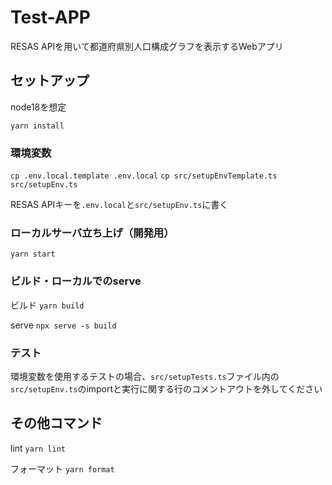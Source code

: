 # Test-APP

RESAS APIを用いて都道府県別人口構成グラフを表示するWebアプリ

## セットアップ

node18を想定

```yarn install```

### 環境変数

```cp .env.local.template .env.local```
```cp src/setupEnvTemplate.ts src/setupEnv.ts```

RESAS APIキーを`.env.local`と`src/setupEnv.ts`に書く

### ローカルサーバ立ち上げ（開発用）

```yarn start```

### ビルド・ローカルでのserve

ビルド
```yarn build```

serve
```npx serve -s build```

### テスト

環境変数を使用するテストの場合、`src/setupTests.ts`ファイル内の`src/setupEnv.ts`のimportと実行に関する行のコメントアウトを外してください

## その他コマンド

lint
```yarn lint```

フォーマット
```yarn format```
